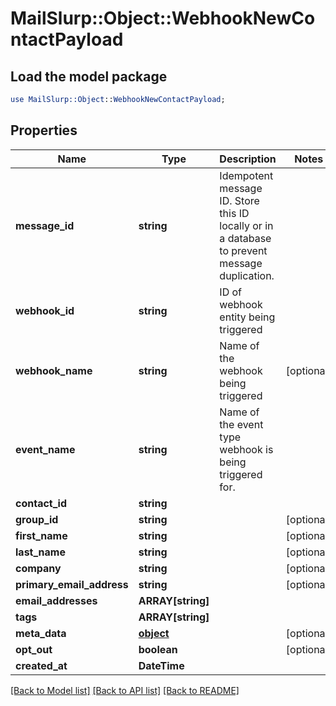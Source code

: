 # MailSlurp::Object::WebhookNewContactPayload

## Load the model package
```perl
use MailSlurp::Object::WebhookNewContactPayload;
```

## Properties
Name | Type | Description | Notes
------------ | ------------- | ------------- | -------------
**message_id** | **string** | Idempotent message ID. Store this ID locally or in a database to prevent message duplication. | 
**webhook_id** | **string** | ID of webhook entity being triggered | 
**webhook_name** | **string** | Name of the webhook being triggered | [optional] 
**event_name** | **string** | Name of the event type webhook is being triggered for. | 
**contact_id** | **string** |  | 
**group_id** | **string** |  | [optional] 
**first_name** | **string** |  | [optional] 
**last_name** | **string** |  | [optional] 
**company** | **string** |  | [optional] 
**primary_email_address** | **string** |  | [optional] 
**email_addresses** | **ARRAY[string]** |  | 
**tags** | **ARRAY[string]** |  | 
**meta_data** | [**object**]() |  | [optional] 
**opt_out** | **boolean** |  | [optional] 
**created_at** | **DateTime** |  | 

[[Back to Model list]](../README#documentation-for-models) [[Back to API list]](../README#documentation-for-api-endpoints) [[Back to README]](../README)


